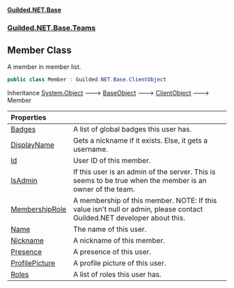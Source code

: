 
#### [Guilded.NET.Base](index 'index')
### [Guilded.NET.Base.Teams](index#Guilded_NET_Base_Teams 'Guilded.NET.Base.Teams')
## Member Class
A member in member list.  
```csharp
public class Member : Guilded.NET.Base.ClientObject
```

Inheritance [System.Object](https://docs.microsoft.com/en-us/dotnet/api/System.Object 'System.Object') &#129106; [BaseObject](BaseObject 'Guilded.NET.Base.BaseObject') &#129106; [ClientObject](ClientObject 'Guilded.NET.Base.ClientObject') &#129106; Member  

| Properties | |
| :--- | :--- |
| [Badges](Member_Badges 'Guilded.NET.Base.Teams.Member.Badges') | A list of global badges this user has.<br/> |
| [DisplayName](Member_DisplayName 'Guilded.NET.Base.Teams.Member.DisplayName') | Gets a nickname if it exists. Else, it gets a username.<br/> |
| [Id](Member_Id 'Guilded.NET.Base.Teams.Member.Id') | User ID of this member.<br/> |
| [IsAdmin](Member_IsAdmin 'Guilded.NET.Base.Teams.Member.IsAdmin') | If this user is an admin of the server. This is seems to be true when the member is an owner of the team.<br/> |
| [MembershipRole](Member_MembershipRole 'Guilded.NET.Base.Teams.Member.MembershipRole') | A membership of this member. NOTE: If this value isn't null or admin, please contact Guilded.NET developer about this.<br/> |
| [Name](Member_Name 'Guilded.NET.Base.Teams.Member.Name') | The name of this user.<br/> |
| [Nickname](Member_Nickname 'Guilded.NET.Base.Teams.Member.Nickname') | A nickname of this member.<br/> |
| [Presence](Member_Presence 'Guilded.NET.Base.Teams.Member.Presence') | A presence of this user.<br/> |
| [ProfilePicture](Member_ProfilePicture 'Guilded.NET.Base.Teams.Member.ProfilePicture') | A profile picture of this user.<br/> |
| [Roles](Member_Roles 'Guilded.NET.Base.Teams.Member.Roles') | A list of roles this user has.<br/> |
